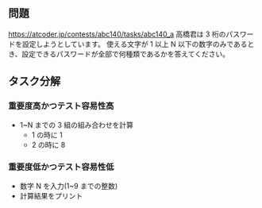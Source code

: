 ## 問題

https://atcoder.jp/contests/abc140/tasks/abc140_a
高橋君は 3 桁のパスワードを設定しようとしています。
使える文字が 1 以上 N 以下の数字のみであるとき、設定できるパスワードが全部で何種類であるかを答えてください。

## タスク分解

### 重要度高かつテスト容易性高

- 1~N までの 3 組の組み合わせを計算
  - 1 の時に 1
  - 2 の時に 8

### 重要度低かつテスト容易性低

- 数字 N を入力(1~9 までの整数)
- 計算結果をプリント
